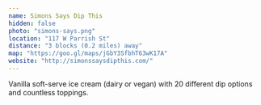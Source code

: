 ```yaml
---
name: Simons Says Dip This
hidden: false
photo: "simons-says.png"
location: "117 W Parrish St"
distance: "3 blocks (0.2 miles) away"
map: "https://goo.gl/maps/jGbY3SfbhT63wK17A"
website: "http://simonssaysdipthis.com/"
---
```


Vanilla soft-serve ice cream (dairy or vegan) with 20 different dip options and countless toppings.
